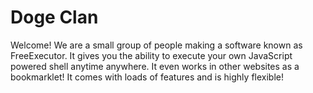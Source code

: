 # Doge Clan
Welcome! We are a small group of people making a software known as FreeExecutor. It gives you the ability to execute your own JavaScript powered shell anytime anywhere. It even works in other websites as a bookmarklet! It comes with loads of features and is highly flexible!
